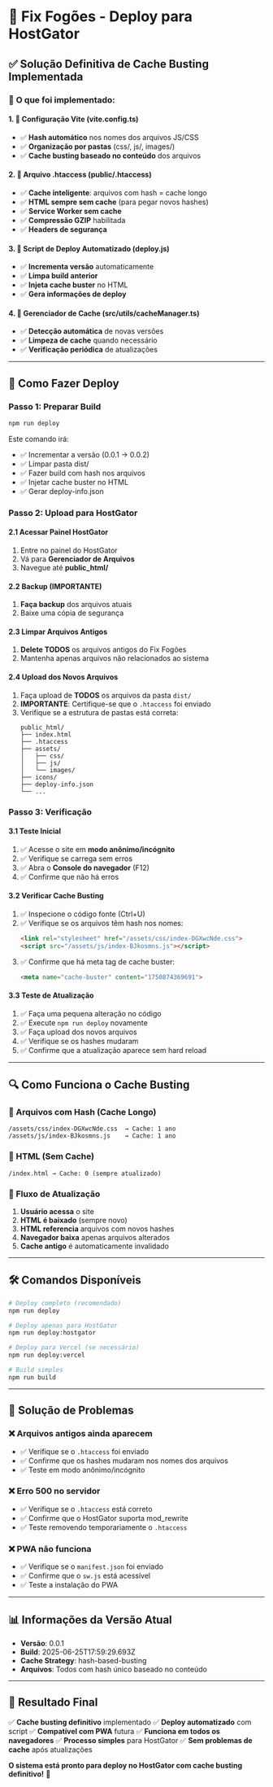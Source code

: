 # 🚀 Fix Fogões - Deploy para HostGator

## ✅ **Solução Definitiva de Cache Busting Implementada**

### 🎯 **O que foi implementado:**

#### **1. 🔧 Configuração Vite (vite.config.ts)**
- ✅ **Hash automático** nos nomes dos arquivos JS/CSS
- ✅ **Organização por pastas** (css/, js/, images/)
- ✅ **Cache busting baseado no conteúdo** dos arquivos

#### **2. 📁 Arquivo .htaccess (public/.htaccess)**
- ✅ **Cache inteligente**: arquivos com hash = cache longo
- ✅ **HTML sempre sem cache** (para pegar novos hashes)
- ✅ **Service Worker sem cache**
- ✅ **Compressão GZIP** habilitada
- ✅ **Headers de segurança**

#### **3. 🤖 Script de Deploy Automatizado (deploy.js)**
- ✅ **Incrementa versão** automaticamente
- ✅ **Limpa build anterior**
- ✅ **Injeta cache buster** no HTML
- ✅ **Gera informações de deploy**

#### **4. 🔄 Gerenciador de Cache (src/utils/cacheManager.ts)**
- ✅ **Detecção automática** de novas versões
- ✅ **Limpeza de cache** quando necessário
- ✅ **Verificação periódica** de atualizações

---

## 🚀 **Como Fazer Deploy**

### **Passo 1: Preparar Build**
```bash
npm run deploy
```

Este comando irá:
- ✅ Incrementar a versão (0.0.1 → 0.0.2)
- ✅ Limpar pasta dist/
- ✅ Fazer build com hash nos arquivos
- ✅ Injetar cache buster no HTML
- ✅ Gerar deploy-info.json

### **Passo 2: Upload para HostGator**

#### **2.1 Acessar Painel HostGator**
1. Entre no painel do HostGator
2. Vá para **Gerenciador de Arquivos**
3. Navegue até **public_html/**

#### **2.2 Backup (IMPORTANTE)**
1. **Faça backup** dos arquivos atuais
2. Baixe uma cópia de segurança

#### **2.3 Limpar Arquivos Antigos**
1. **Delete TODOS** os arquivos antigos do Fix Fogões
2. Mantenha apenas arquivos não relacionados ao sistema

#### **2.4 Upload dos Novos Arquivos**
1. Faça upload de **TODOS** os arquivos da pasta `dist/`
2. **IMPORTANTE**: Certifique-se que o `.htaccess` foi enviado
3. Verifique se a estrutura de pastas está correta:
   ```
   public_html/
   ├── index.html
   ├── .htaccess
   ├── assets/
   │   ├── css/
   │   ├── js/
   │   └── images/
   ├── icons/
   ├── deploy-info.json
   └── ...
   ```

### **Passo 3: Verificação**

#### **3.1 Teste Inicial**
1. ✅ Acesse o site em **modo anônimo/incógnito**
2. ✅ Verifique se carrega sem erros
3. ✅ Abra o **Console do navegador** (F12)
4. ✅ Confirme que não há erros

#### **3.2 Verificar Cache Busting**
1. ✅ Inspecione o código fonte (Ctrl+U)
2. ✅ Verifique se os arquivos têm hash nos nomes:
   ```html
   <link rel="stylesheet" href="/assets/css/index-DGXwcNde.css">
   <script src="/assets/js/index-BJkosmns.js"></script>
   ```
3. ✅ Confirme que há meta tag de cache buster:
   ```html
   <meta name="cache-buster" content="1750874369691">
   ```

#### **3.3 Teste de Atualização**
1. ✅ Faça uma pequena alteração no código
2. ✅ Execute `npm run deploy` novamente
3. ✅ Faça upload dos novos arquivos
4. ✅ Verifique se os hashes mudaram
5. ✅ Confirme que a atualização aparece sem hard reload

---

## 🔍 **Como Funciona o Cache Busting**

### **📁 Arquivos com Hash (Cache Longo)**
```
/assets/css/index-DGXwcNde.css  → Cache: 1 ano
/assets/js/index-BJkosmns.js    → Cache: 1 ano
```

### **📄 HTML (Sem Cache)**
```
/index.html → Cache: 0 (sempre atualizado)
```

### **🔄 Fluxo de Atualização**
1. **Usuário acessa** o site
2. **HTML é baixado** (sempre novo)
3. **HTML referencia** arquivos com novos hashes
4. **Navegador baixa** apenas arquivos alterados
5. **Cache antigo** é automaticamente invalidado

---

## 🛠️ **Comandos Disponíveis**

```bash
# Deploy completo (recomendado)
npm run deploy

# Deploy apenas para HostGator
npm run deploy:hostgator

# Deploy para Vercel (se necessário)
npm run deploy:vercel

# Build simples
npm run build
```

---

## 🔧 **Solução de Problemas**

### **❌ Arquivos antigos ainda aparecem**
- ✅ Verifique se o `.htaccess` foi enviado
- ✅ Confirme que os hashes mudaram nos nomes dos arquivos
- ✅ Teste em modo anônimo/incógnito

### **❌ Erro 500 no servidor**
- ✅ Verifique se o `.htaccess` está correto
- ✅ Confirme que o HostGator suporta mod_rewrite
- ✅ Teste removendo temporariamente o `.htaccess`

### **❌ PWA não funciona**
- ✅ Verifique se o `manifest.json` foi enviado
- ✅ Confirme que o `sw.js` está acessível
- ✅ Teste a instalação do PWA

---

## 📊 **Informações da Versão Atual**

- **Versão**: 0.0.1
- **Build**: 2025-06-25T17:59:29.693Z
- **Cache Strategy**: hash-based-busting
- **Arquivos**: Todos com hash único baseado no conteúdo

---

## 🎉 **Resultado Final**

✅ **Cache busting definitivo** implementado
✅ **Deploy automatizado** com script
✅ **Compatível com PWA** futura
✅ **Funciona em todos os navegadores**
✅ **Processo simples** para HostGator
✅ **Sem problemas de cache** após atualizações

**O sistema está pronto para deploy no HostGator com cache busting definitivo!** 🚀
